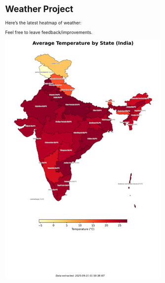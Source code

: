 # Weather Project

Here’s the latest heatmap of weather:

Feel free to leave feedback/improvements.

![India Heatmap](docs/assets/india_heatmap.png?v=CF0C98)
